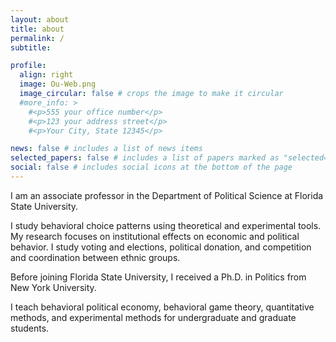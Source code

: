```yaml
---
layout: about
title: about
permalink: /
subtitle:

profile:
  align: right
  image: Ou-Web.png
  image_circular: false # crops the image to make it circular
  #more_info: >
    #<p>555 your office number</p>
    #<p>123 your address street</p>
    #<p>Your City, State 12345</p>

news: false # includes a list of news items
selected_papers: false # includes a list of papers marked as "selected={true}"
social: false # includes social icons at the bottom of the page
---
```


I am an associate professor in the Department of Political Science at Florida State University. 

I study behavioral choice patterns using theoretical and experimental tools. My research focuses on institutional effects on economic and political behavior. I study voting and elections, political donation, and competition and coordination between ethnic groups. 

Before joining Florida State University, I received a Ph.D. in Politics from New York University. 

I teach behavioral political economy, behavioral game theory, quantitative methods, and experimental methods for undergraduate and graduate students.
